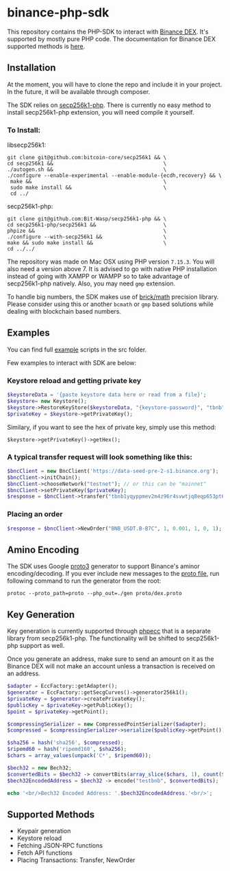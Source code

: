 # binance-php-sdk

This repository contains the PHP-SDK to interact with [Binance DEX](http://binance.org). It's supported by mostly pure PHP code. The documentation for Binance DEX supported methods is [here](http://docs.binance.org).

## Installation

At the moment, you will have to clone the repo and include it in your project. In the future, it will be available through composer.

The SDK relies on [secp256k1-php](https://github.com/Bit-Wasp/secp256k1-php). There is currently no easy method to install secp256k1-php extension, you will need compile it yourself.

### To Install:

libsecp256k1:

    git clone git@github.com:bitcoin-core/secp256k1 && \
    cd secp256k1 &&                                    \
    ./autogen.sh &&                                    \
    ./configure --enable-experimental --enable-module-{ecdh,recovery} && \
     make &&                                           \
     sudo make install &&                              \
     cd ../


secp256k1-php:

    git clone git@github.com:Bit-Wasp/secp256k1-php && \
    cd secp256k1-php/secp256k1 &&                      \
    phpize &&                                          \ 
    ./configure --with-secp256k1 &&                    \  
    make && sudo make install &&                       \
    cd ../../

 
The repository was made on Mac OSX using PHP version `7.15.3`. You will also need a version above 7. It is advised to go with native PHP installation instead of going with XAMPP or WAMPP so to take advantage of secp256k1-php natively. Also, you may need `gmp` extension.

To handle big numbers, the SDK makes use of [brick/math](https://github.com/brick/math) precision library. Please consider using this or another `bcmath` or `gmp` based solutions while dealing with blockchain based numbers.

## Examples

You can find full [example](https://github.com/hammadtq/binance-php-sdk/tree/master/src/Examples) scripts in the src folder.

Few examples to interact with SDK are below:

### Keystore reload and getting private key

```php
$keystoreData = '{paste keystore data here or read from a file}';
$keystore= new Keystore();
$keystore->RestoreKeyStore($keystoreData, "{keystore-password}", "tbnb");
$privateKey = $keystore->getPrivateKey();
```

Similary, if you want to see the hex of private key, simply use this method:

`$keystore->getPrivateKey()->getHex();`

### A typical transfer request will look something like this:

```php
$bncClient = new BncClient('https://data-seed-pre-2-s1.binance.org');
$bncClient->initChain();
$bncClient->chooseNetwork("testnet"); // or this can be "mainnet"
$bncClient->setPrivateKey($privateKey);
$response = $bncClient->transfer("tbnb1yqyppmev2m4z96r4svwtjq8eqp653pt6elq33r", "tbnb1hgm0p7khfk85zpz5v0j8wnej3a90w709zzlffd", 0.001, "BNB", "3423423");
```

### Placing an order

```php
$response = $bncClient->NewOrder("BNB_USDT.B-B7C", 1, 0.001, 1, 0, 1); //Symbol, side, price, quantity, sequence, timeinfore
```

## Amino Encoding

The SDK uses Google [proto3](https://developers.google.com/protocol-buffers/docs/proto3) generator to support Binance's aminor encoding/decoding. If you ever include new messages to the [proto file](https://github.com/hammadtq/binance-php-sdk/tree/master/proto), run following command to run the generator from the root:

`protoc --proto_path=proto --php_out=./gen proto/dex.proto`

## Key Generation

Key generation is currently supported through [phpecc](https://github.com/phpecc/phpecc) that is a separate library from secp256k1-php. The functionality will be shifted to secp256k1-php support as well. 

Once you generate an address, make sure to send an amount on it as the Binance DEX will not make an account unless a transaction is received on an address.

```php
$adapter = EccFactory::getAdapter();
$generator = EccFactory::getSecgCurves()->generator256k1();
$privateKey = $generator->createPrivateKey();
$publicKey = $privateKey->getPublicKey();
$point = $privateKey->getPoint();

$compressingSerializer = new CompressedPointSerializer($adapter);
$compressed = $compressingSerializer->serialize($publicKey->getPoint());

$sha256 = hash('sha256', $compressed);
$ripemd60 = hash('ripemd160', $sha256);
$chars = array_values(unpack('C*', $ripemd60));

$bech32 = new Bech32;
$convertedBits = $bech32 -> convertBits(array_slice($chars, 1), count($chars) - 1, 8, 5, true);
$bech32EncodedAddress = $bech32 -> encode("testbnb", $convertedBits);

echo '<br/>Bech32 Encoded Address: '.$bech32EncodedAddress.'<br/>';
```

## Supported Methods

* Keypair generation
* Keystore reload
* Fetching JSON-RPC functions
* Fetch API functions
* Placing Transactions: Transfer, NewOrder
